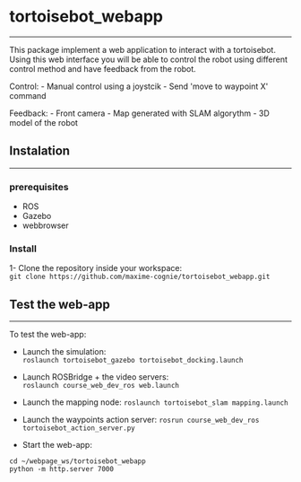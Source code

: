 # tortoisebot_webapp

---

This package implement a web application to interact with a tortoisebot.
Using this web interface you will be able to control the robot using different control method and have feedback from the robot.

Control:
    - Manual control using a joystcik
    - Send 'move to waypoint X' command

Feedback:
    - Front camera
    - Map generated with SLAM algorythm
    - 3D model of the robot


## Instalation
---

### prerequisites

- ROS
- Gazebo
- webbrowser         

### Install

 1- Clone the repository inside your workspace:  
`git clone https://github.com/maxime-cognie/tortoisebot_webapp.git`  


## Test the web-app
---

To test the web-app:    
- Launch the simulation:   
`roslaunch tortoisebot_gazebo tortoisebot_docking.launch`

- Launch ROSBridge + the video servers:      
`roslaunch course_web_dev_ros web.launch`    

- Launch the mapping node:
`roslaunch tortoisebot_slam mapping.launch`

- Launch the waypoints action server:
`rosrun course_web_dev_ros tortoisebot_action_server.py`

- Start the web-app:
```
cd ~/webpage_ws/tortoisebot_webapp
python -m http.server 7000
```
